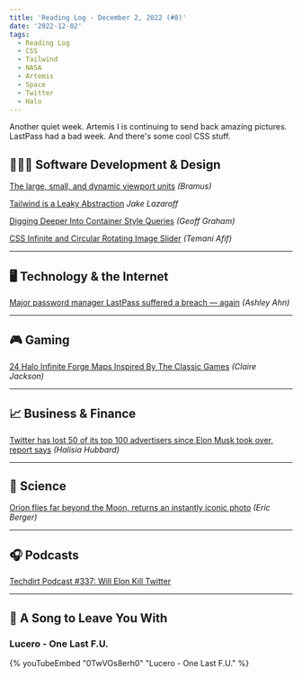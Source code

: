 ```yaml
---
title: 'Reading Log - December 2, 2022 (#8)'
date: '2022-12-02'
tags:
  - Reading Log
  - CSS
  - Tailwind
  - NASA
  - Artemis
  - Space
  - Twitter
  - Halo
---
```


Another quiet week. Artemis I is continuing to send back amazing pictures. LastPass had a bad week. And there's some cool CSS stuff.
<!-- excerpt -->

## 👨🏼‍💻 Software Development & Design

[The large, small, and dynamic viewport units](https://web.dev/viewport-units/) _(Bramus)_

[Tailwind is a Leaky Abstraction](https://jakelazaroff.com/words/tailwind-is-a-leaky-abstraction/) _Jake Lazaroff_

[Digging Deeper Into Container Style Queries](https://css-tricks.com/digging-deeper-into-container-style-queries/) _(Geoff Graham)_

[CSS Infinite and Circular Rotating Image Slider](https://css-tricks.com/css-only-infinite-and-circular-image-slider/) _(Temani Afif)_

---

## 🖥 Technology & the Internet

[Major password manager LastPass suffered a breach — again](https://www.npr.org/2022/12/01/1140076375/major-password-manager-lastpass-suffered-a-breach-again) _(Ashley Ahn)_

---

## 🎮 Gaming

[24 Halo Infinite Forge Maps Inspired By The Classic Games](https://kotaku.com/halo-infinite-forge-classic-maps-blood-gulch-1849838429) _(Claire Jackson)_

---

## 📈 Business & Finance

[Twitter has lost 50 of its top 100 advertisers since Elon Musk took over, report says](https://www.npr.org/2022/11/25/1139180002/twitter-loses-50-top-advertisers-elon-musk) *(Halisia Hubbard)*

---

## 🔬 Science

[Orion flies far beyond the Moon, returns an instantly iconic photo](https://arstechnica.com/science/2022/11/orion-flies-far-beyond-the-moon-returns-an-instantly-iconic-photo/) _(Eric Berger)_

---

## 🎧 Podcasts

[Techdirt Podcast #337: Will Elon Kill Twitter](https://www.techdirt.com/2022/11/23/techdirt-podcast-episode-337-will-elon-kill-twitter/)

---

## 🎵 A Song to Leave You With

<h3 class="music">Lucero - One Last F.U.</h3>

{% youTubeEmbed "0TwVOs8erh0" "Lucero - One Last F.U." %}
